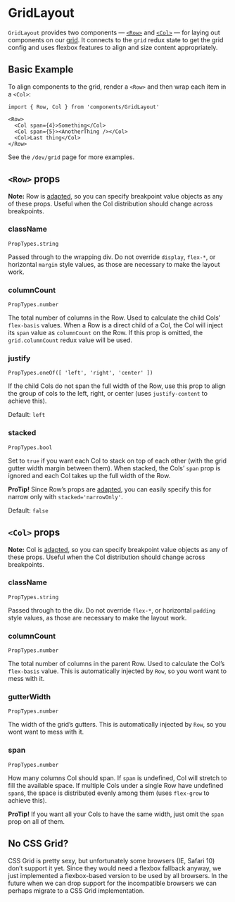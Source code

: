 # GridLayout

`GridLayout` provides two components — [`<Row>`](/src/components/GridLayout/Row.js) and [`<Col>`](/src/components/GridLayout/Col/index.js) — for laying out components on our [grid](/src/utils/grid.js). It connects to the `grid` redux state to get the grid config and uses flexbox features to align and size content appropriately.

## Basic Example

To align components to the grid, render a `<Row>` and then wrap each item in a `<Col>`:

```es6
import { Row, Col } from 'components/GridLayout'

<Row>
  <Col span={4}>Something</Col>
  <Col span={5}><AnotherThing /></Col>
  <Col>Last thing</Col>
</Row>
```

See the `/dev/grid` page for more examples.

## `<Row>` props

**Note:** Row is [adapted](/docs/enhancers/Adapter.md), so you can specify breakpoint value objects as any of these props. Useful when the Col distribution should change across breakpoints.

### className
```
PropTypes.string
```
Passed through to the wrapping div. Do not override `display`, `flex-*`, or horizontal `margin` style values, as those are necessary to make the layout work.

### columnCount
```
PropTypes.number
```
The total number of columns in the Row. Used to calculate the child Cols’ `flex-basis` values. When a Row is a direct child of a Col, the Col will inject its `span` value as `columnCount` on the Row. If this prop is omitted, the `grid.columnCount` redux value will be used.

### justify
```
PropTypes.oneOf([ 'left', 'right', 'center' ])
```
If the child Cols do not span the full width of the Row, use this prop to align the group of cols to the left, right, or center (uses `justify-content` to achieve this).

Default: `left`

### stacked
```
PropTypes.bool
```
Set to `true` if you want each Col to stack on top of each other (with the grid gutter width margin between them). When stacked, the Cols’ `span` prop is ignored and each Col takes up the full width of the Row.

**ProTip!** Since Row’s props are [adapted](/docs/enhancers/Adapter.md), you can easily specify this for narrow only with `stacked='narrowOnly'`.

Default: `false`

## `<Col>` props

**Note:** Col is [adapted](/docs/enhancers/Adapter.md), so you can specify breakpoint value objects as any of these props. Useful when the Col distribution should change across breakpoints.

### className
```
PropTypes.string
```
Passed through to the div. Do not override `flex-*`, or horizontal `padding` style values, as those are necessary to make the layout work.

### columnCount
```
PropTypes.number
```
The total number of columns in the parent Row. Used to calculate the Col’s `flex-basis` value. This is automatically injected by `Row`, so you wont want to mess with it.

### gutterWidth
```
PropTypes.number
```
The width of the grid’s gutters. This is automatically injected by `Row`, so you wont want to mess with it.

### span
```
PropTypes.number
```
How many columns Col should span. If `span` is undefined, Col will stretch to fill the available space. If multiple Cols under a single Row have undefined `span`s, the space is distributed evenly among them (uses `flex-grow` to achieve this).

**ProTip!** If you want all your Cols to have the same width, just omit the `span` prop on all of them.

## No CSS Grid?

CSS Grid is pretty sexy, but unfortunately some browsers (IE, Safari 10) don’t support it yet. Since they would need a flexbox fallback anyway, we just implemented a flexbox-based version to be used by all browsers. In the future when we can drop support for the incompatible browsers we can perhaps migrate to a CSS Grid implementation.
